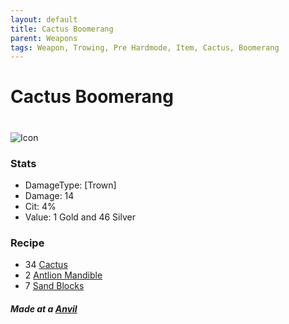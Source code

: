 ```yaml
---
layout: default
title: Cactus Boomerang
parent: Weapons
tags: Weapon, Trowing, Pre Hardmode, Item, Cactus, Boomerang
---
```


# Cactus Boomerang
#
![Icon](https://raw.githubusercontent.com/koekmeneer/SupernovaMod/main/Items/Weapons/PreHardmode/CactusBoomerang.png)

### Stats
- DamageType: [Trown]
- Damage: 14
- Cit: 4%
- Value: 1 Gold and 46 Silver

### Recipe
- 34 [Cactus](https://terraria.gamepedia.com/Cactus)
- 2 [Antlion Mandible](https://terraria.gamepedia.com/Antlion_Mandible)
- 7 [Sand Blocks](https://terraria.gamepedia.com/Sand_Block)

##### Made at a [Anvil](https://terraria.fandom.com/wiki/Anvil)
